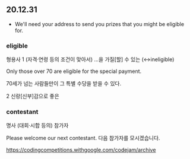 


## 20.12.31

- We'll need your address to send you prizes that you might be eligible for.

### eligible

형용사
1
(자격·연령 등의 조건이 맞아서) …을 가질[할] 수 있는 (↔ineligible)

Only those over 70 are eligible for the special payment.

70세가 넘는 사람들만이 그 특별 수당을 받을 수 있다.

2
신랑[신부]감으로 좋은



### contestant
명사
(대회·시합 등의) 참가자

Please welcome our next contestant.
다음 참가자를 모시겠습니다.

https://codingcompetitions.withgoogle.com/codejam/archive
